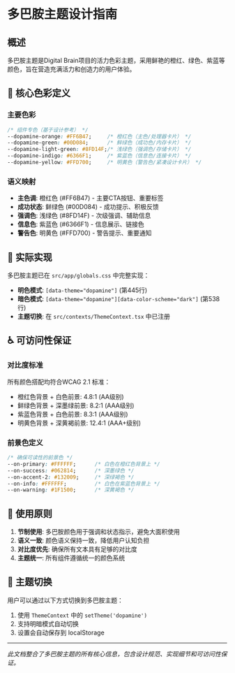 # 多巴胺主题设计指南

## 概述

多巴胺主题是Digital Brain项目的活力色彩主题，采用鲜艳的橙红、绿色、紫蓝等颜色，旨在营造充满活力和创造力的用户体验。

## 🎨 核心色彩定义

### 主要色彩

```css
/* 组件专色（基于设计参考） */
--dopamine-orange: #FF6B47;     /* 橙红色（主色/处理器卡片） */
--dopamine-green: #00D084;      /* 鲜绿色（成功色/内存卡片） */
--dopamine-light-green: #8FD14F;/* 浅绿色（强调色/存储卡片） */
--dopamine-indigo: #6366F1;     /* 紫蓝色（信息色/连接卡片） */
--dopamine-yellow: #FFD700;     /* 明黄色（警告色/紧凑设计卡片） */
```

### 语义映射

- **主色调**: 橙红色 (#FF6B47) - 主要CTA按钮、重要标签
- **成功状态**: 鲜绿色 (#00D084) - 成功提示、积极反馈
- **强调色**: 浅绿色 (#8FD14F) - 次级强调、辅助信息
- **信息色**: 紫蓝色 (#6366F1) - 信息展示、链接色
- **警告色**: 明黄色 (#FFD700) - 警告提示、重要通知

## 🔧 实际实现

多巴胺主题已在 `src/app/globals.css` 中完整实现：

- **明色模式**: `[data-theme="dopamine"]` (第445行)
- **暗色模式**: `[data-theme="dopamine"][data-color-scheme="dark"]` (第538行)
- **主题切换**: 在 `src/contexts/ThemeContext.tsx` 中已注册

## ♿ 可访问性保证

### 对比度标准

所有颜色搭配均符合WCAG 2.1 标准：
- 橙红色背景 + 白色前景: 4.8:1 (AA级别)
- 鲜绿色背景 + 深墨绿前景: 8.2:1 (AAA级别)
- 紫蓝色背景 + 白色前景: 8.3:1 (AAA级别)
- 明黄色背景 + 深黄褐前景: 12.4:1 (AAA+级别)

### 前景色定义

```css
/* 确保可读性的前景色 */
--on-primary: #FFFFFF;      /* 白色在橙红色背景上 */
--on-success: #062814;      /* 深墨绿色 */
--on-accent-2: #132009;     /* 深绿褐色 */
--on-info: #FFFFFF;         /* 白色在紫蓝色背景上 */
--on-warning: #1F1500;      /* 深黄褐色 */
```

## 🎯 使用原则

1. **节制使用**: 多巴胺颜色用于强调和状态指示，避免大面积使用
2. **语义一致**: 颜色语义保持一致，降低用户认知负担
3. **对比度优先**: 确保所有文本具有足够的对比度
4. **主题统一**: 所有组件遵循统一的颜色系统

## 🔄 主题切换

用户可以通过以下方式切换到多巴胺主题：
1. 使用 `ThemeContext` 中的 `setTheme('dopamine')`
2. 支持明暗模式自动切换
3. 设置会自动保存到 localStorage

---

*此文档整合了多巴胺主题的所有核心信息，包含设计规范、实现细节和可访问性保证。*